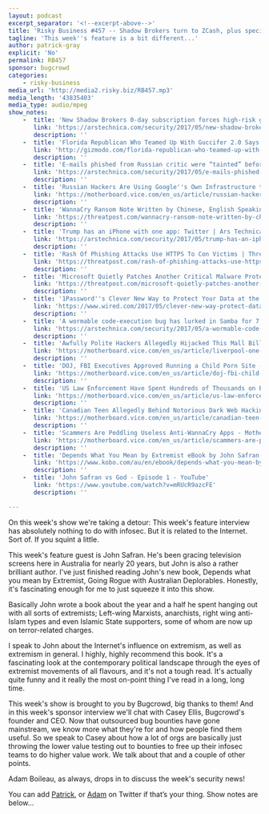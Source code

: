 ```yaml
---
layout: podcast
excerpt_separator: '<!--excerpt-above-->'
title: 'Risky Business #457 -- Shadow Brokers turn to ZCash, plus special guest John Safran'
tagline: 'This week''s feature is a bit different...'
author: patrick-gray
explicit: 'No'
permalink: RB457
sponsor: bugcrowd
categories:
    - risky-business
media_url: 'http://media2.risky.biz/RB457.mp3'
media_length: '43835403'
media_type: audio/mpeg
show_notes:
    -  title: 'New Shadow Brokers 0-day subscription forces high-risk gamble on whitehats | Ars Technica'
       link: 'https://arstechnica.com/security/2017/05/new-shadow-brokers-0day-subscription-forces-high-risk-gamble-on-whitehats/'
       description: '' 
    -  title: 'Florida Republican Who Teamed Up With Guccifer 2.0 Says Secretly Working With Russia Is NBD'
       link: 'http://gizmodo.com/florida-republican-who-teamed-up-with-guccifer-2-0-says-1795557984?IR=T'
       description: '' 
    -  title: 'E-mails phished from Russian critic were “tainted” before being leaked | Ars Technica'
       link: 'https://arstechnica.com/security/2017/05/e-mails-phished-from-russian-critic-were-tainted-before-being-leaked/'
       description: '' 
    -  title: 'Russian Hackers Are Using Google''s Own Infrastructure to Hack Gmail Users - Motherboard'
       link: 'https://motherboard.vice.com/en_us/article/russian-hackers-are-using-googles-own-infrastructure-to-hack-gmail-users'
       description: '' 
    -  title: 'WannaCry Ransom Note Written by Chinese, English Speaking Authors | Threatpost | The first stop for security news'
       link: 'https://threatpost.com/wannacry-ransom-note-written-by-chinese-english-speaking-authors/125906/'
       description: '' 
    -  title: 'Trump has an iPhone with one app: Twitter | Ars Technica'
       link: 'https://arstechnica.com/security/2017/05/trump-has-an-iphone-with-one-app-twitter/'
       description: '' 
    -  title: 'Rash Of Phishing Attacks Use HTTPS To Con Victims | Threatpost | The first stop for security news'
       link: 'https://threatpost.com/rash-of-phishing-attacks-use-https-to-con-victims/125937/'
       description: '' 
    -  title: 'Microsoft Quietly Patches Another Critical Malware Protection Engine Flaw | Threatpost | The first stop for security news'
       link: 'https://threatpost.com/microsoft-quietly-patches-another-critical-malware-protection-engine-flaw/125951/'
       description: '' 
    -  title: '1Password''s Clever New Way to Protect Your Data at the Border Could Also Add Risk | WIRED'
       link: 'https://www.wired.com/2017/05/clever-new-way-protect-data-border-also-add-risk/'
       description: '' 
    -  title: 'A wormable code-execution bug has lurked in Samba for 7 years. Patch now! | Ars Technica'
       link: 'https://arstechnica.com/security/2017/05/a-wormable-code-execution-bug-has-lurked-in-samba-for-7-years-patch-now/'
       description: '' 
    -  title: 'Awfully Polite Hackers Allegedly Hijacked This Mall Billboard - Motherboard'
       link: 'https://motherboard.vice.com/en_us/article/liverpool-one-shopping-mall-billboard-hackers'
       description: '' 
    -  title: 'DOJ, FBI Executives Approved Running a Child Porn Site - Motherboard'
       link: 'https://motherboard.vice.com/en_us/article/doj-fbi-child-pornography-sting-playpen-court-transcripts'
       description: '' 
    -  title: 'US Law Enforcement Have Spent Hundreds of Thousands on Bitcoin Tracking Tools - Motherboard'
       link: 'https://motherboard.vice.com/en_us/article/us-law-enforcement-have-spent-hundreds-of-thousands-on-bitcoin-tracking-tools'
       description: '' 
    -  title: 'Canadian Teen Allegedly Behind Notorious Dark Web Hacking Forum - Motherboard'
       link: 'https://motherboard.vice.com/en_us/article/canadian-teen-allegedly-behind-notorious-dark-web-hacking-forum'
       description: '' 
    -  title: 'Scammers Are Peddling Useless Anti-WannaCry Apps - Motherboard'
       link: 'https://motherboard.vice.com/en_us/article/scammers-are-peddling-useless-anti-wannacry-apps'
       description: '' 
    -  title: 'Depends What You Mean by Extremist eBook by John Safran - 9781760142421 | Kobo'
       link: 'https://www.kobo.com/au/en/ebook/depends-what-you-mean-by-extremist'
       description: '' 
    -  title: 'John Safran vs God - Episode 1 - YouTube'
       link: 'https://www.youtube.com/watch?v=mRUcR9azcFE'
       description: '' 

---
```

On this week's show we're taking a detour: This week's feature interview has absolutely nothing to do with infosec. But it is related to the Internet. Sort of. If you squint a little.

This week's feature guest is John Safran. He's been gracing television screens here in Australia for nearly 20 years, but John is also a rather brilliant author. I've just finished reading John's new book, Depends what you mean by Extremist, Going Rogue with Australian Deplorables. Honestly, it's fascinating enough for me to just squeeze it into this show.

Basically John wrote a book about the year and a half he spent hanging out with all sorts of extremists; Left-wing Marxists, anarchists, right wing anti-Islam types and even Islamic State supporters, some of whom are now up on terror-related charges.

I speak to John about the Internet's influence on extremism, as well as extremism in general. I highly, highly recommend this book. It's a fascinating look at the contemporary political landscape through the eyes of extremist movements of all flavours, and it's not a tough read. It's actually quite funny and it really the most on-point thing I've read in a long, long time.

This week's show is brought to you by Bugcrowd, big thanks to them! And in this week's sponsor interview we'll chat with Casey Ellis, Bugcrowd's founder and CEO. Now that outsourced bug bounties have gone mainstream, we know more what they're for and how people find them useful. So we speak to Casey about how a lot of orgs are basically just throwing the lower value testing out to bounties to free up their infosec teams to do higher value work. We talk about that and a couple of other points.

Adam Boileau, as always, drops in to discuss the week's security news!

You can add <a href='https://twitter.com/riskybusiness'>Patrick</a>, or <a href='https://twitter.com/metlstorm'>Adam</a> on Twitter if that’s your thing. Show notes are below...
